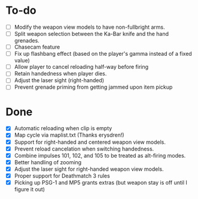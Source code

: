 # To-do
- [ ] Modify the weapon view models to have non-fullbright arms.
- [ ] Split weapon selection between the Ka-Bar knife and the hand grenades.
- [ ] Chasecam feature
- [ ] Fix up flashbang effect (based on the player's gamma instead of a fixed value)
- [ ] Allow player to cancel reloading half-way before firing
- [ ] Retain handedness when player dies.
- [ ] Adjust the laser sight (right-handed)
- [ ] Prevent grenade priming from getting jammed upon item pickup

# Done
- [X] Automatic reloading when clip is empty
- [X] Map cycle via maplist.txt (Thanks erysdren!)
- [X] Support for right-handed and centered weapon view models.
- [X] Prevent reload cancelation when switching handedness.
- [X] Combine impulses 101, 102, and 105 to be treated as alt-firing modes.
- [X] Better handling of zooming
- [X] Adjust the laser sight for right-handed weapon view models.
- [X] Proper support for Deathmatch 3 rules
- [X] Picking up PSG-1 and MP5 grants extras (but weapon stay is off until I figure it out)
